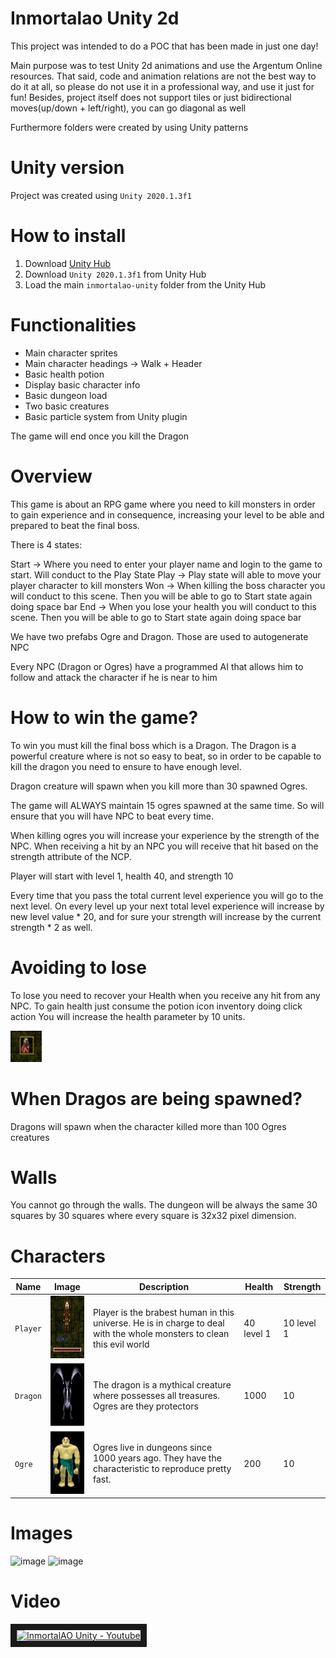 # Inmortalao Unity 2d

This project was intended to do a POC that has been made in just one day!

Main purpose was to test Unity 2d animations and use the Argentum Online resources. That said, code and animation relations are not the best way to do it at all, so please do not use it in a professional way, and use it just for fun! Besides, project itself
does not support tiles or just bidirectional moves(up/down + left/right), you can go diagonal as well

Furthermore folders were created by using Unity patterns

# Unity version

Project was created using `Unity 2020.1.3f1`

# How to install

1. Download [Unity Hub](https://unity.com/unity-hub)
2. Download `Unity 2020.1.3f1` from Unity Hub
3. Load the main `inmortalao-unity` folder from the Unity Hub

# Functionalities

- Main character sprites
- Main character headings -> Walk + Header
- Basic health potion
- Display basic character info
- Basic dungeon load
- Two basic creatures
- Basic particle system from Unity plugin

The game will end once you kill the Dragon

# Overview

This game is about an RPG game where you need to kill monsters in order to gain experience and in consequence, increasing your level to be able and prepared to beat the final boss. 

There is 4 states:

Start -> Where you need to enter your player name and login to the game to start. Will conduct to the Play State
Play -> Play state will able to move your player character to kill monsters
Won -> When killing the boss character you will conduct to this scene. Then you will be able to go to Start state again doing space bar
End -> When you lose your health you will conduct to this scene. Then you will be able to go to Start state again doing space bar

We have two prefabs Ogre and Dragon. Those are used to  autogenerate NPC

Every NPC (Dragon or Ogres) have a programmed AI that allows him to follow and attack the character if he is near to him

# How to win the game?

To win you must kill the final boss which is a Dragon. The Dragon is a powerful creature where is not so easy to beat, so in order to be capable to kill the dragon you need to ensure to have enough level. 

Dragon creature will spawn when you kill more than 30 spawned Ogres. 

The game will ALWAYS maintain 15 ogres spawned at the same time. So will ensure that you will have NPC to beat every time. 

When killing ogres you will increase your experience by the strength of the NPC. When receiving a hit by an NPC you will receive that hit based on the strength attribute of the NCP.

Player will start with level 1, health 40, and strength 10

Every time that you pass the total current level experience you will go to the next level. On every level up your next total level experience will increase by new level value * 20,  and for sure your strength will increase by the current strength * 2 as well.

# Avoiding to lose

To lose you need to recover your Health when you receive any hit from any NPC. To gain health just consume the potion icon inventory doing click action
You will increase the health parameter by 10 units.

<img src="potion.png" width="50" height="50">

# When Dragos are being spawned?

Dragons will spawn when the character killed more than 100 Ogres creatures

# Walls

You cannot go through the walls. The dungeon will be always the same 30 squares by 30 squares where every square is 32x32 pixel dimension.

# Characters

| Name |  Image | Description | Health | Strength |
| --- | --- | --- | --- | --- |
| `Player` | <img src="player.png" width="100" height="100"> | Player is the brabest human in this universe. He is in charge to deal with the whole monsters to clean this evil world | 40 level 1 | 10 level 1 |
| `Dragon` | <img src="dragon.png" width="100" height="100"> | The dragon is a mythical creature where possesses all treasures. Ogres are they protectors  | 1000 | 10 |
| `Ogre` | <img src="ogre.png" width="100" height="100"> | Ogres live in dungeons since 1000 years ago. They have the characteristic to reproduce pretty fast. | 200 | 10 |

# Images

<img width="400" alt="image" src="https://user-images.githubusercontent.com/13896764/218267058-f737321a-2c5d-42eb-bda1-c31b9882f767.png">
<img width="400" alt="image" src="https://user-images.githubusercontent.com/13896764/218267087-240bbb47-e068-424e-afca-73c1d622f117.png">

# Video

<a href="http://www.youtube.com/watch?feature=player_embedded&v=XReKdA8hslU
" target="_blank"><img src="http://img.youtube.com/vi/XReKdA8hslU/0.jpg" 
alt="InmortalAO Unity - Youtube" width="240" height="180" border="10" /></a>
